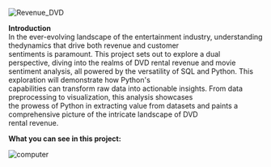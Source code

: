 ![Revenue_DVD](https://github.com/Ekpisuena/pytho_can/assets/141050281/931665e2-7539-4cd7-a669-a9beda95bd55)  
  
**Introduction**  
In the ever-evolving landscape of the entertainment industry, understanding thedynamics that drive both revenue and customer  
sentiments is paramount. This project sets out to explore a dual perspective, diving into the realms of DVD rental revenue and
movie sentiment analysis, all powered by the versatility of SQL and Python. This exploration will demonstrate how Python's  
capabilities can transform raw data into actionable insights. From data preprocessing to visualization, this analysis showcases  
the prowess of Python in extracting value from datasets and paints a comprehensive picture of the intricate landscape of DVD  
rental revenue.  
  
**What you can see in this project:**  
  
![computer](https://github.com/Ekpisuena/pytho_can/assets/141050281/6be8ddd7-e56b-4c24-a33e-7610daec8fef)
